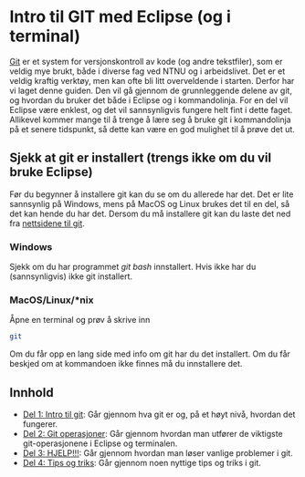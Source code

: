# Intro til GIT med Eclipse (og i terminal)

[Git](https://git-scm.com) er et system for versjonskontroll av kode (og andre tekstfiler), som er veldig mye brukt, både i diverse fag ved NTNU og i arbeidslivet.
Det er et veldig kraftig verktøy, men kan ofte bli litt overveldende i starten.
Derfor har vi laget denne guiden.
Den vil gå gjennom de grunnleggende delene av git, og hvordan du bruker det både i Eclipse og i kommandolinja.
For en del vil Eclipse være enklest, og det vil sannsynligvis fungere helt fint i dette faget.
Allikevel kommer mange til å trenge å lære seg å bruke git i kommandolinja på et senere tidspunkt, så dette kan være en god mulighet til å prøve det ut.

## Sjekk at git er installert (trengs ikke om du vil bruke Eclipse)
Før du begynner å installere git kan du se om du allerede har det.
Det er lite sannsynlig på Windows, mens på MacOS og Linux brukes det til en del, så det kan hende du har det.
Dersom du må installere git kan du laste det ned fra [nettsidene til git](https://git-scm.com/downloads).

### Windows
Sjekk om du har programmet *git bash* innstallert.
Hvis ikke har du (sannsynligvis) ikke git installert.

### MacOS/Linux/*nix
Åpne en terminal og prøv å skrive inn 
```bash
git
```
Om du får opp en lang side med info om git har du det installert.
Om du får beskjed om at kommandoen ikke finnes må du innstallere det.

## Innhold

- [Del 1: Intro til git](basics.md): Går gjennom hva git er og, på et høyt nivå, hvordan det fungerer.
- [Del 2: Git operasjoner](operasjoner.md): Går gjennom hvordan man utfører de viktigste git-operasjonene i Eclipse og terminalen.
- [Del 3: HJELP!!!](hjelp.md): Går gjennom hvordan man løser vanlige problemer i git.
- [Del 4: Tips og triks](tips_trisk.md): Går gjennom noen nyttige tips og triks i git.